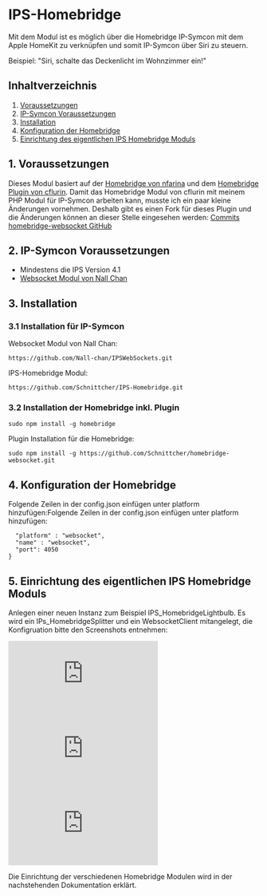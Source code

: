 # IPS-Homebridge
Mit dem Modul ist es möglich über die Homebridge IP-Symcon mit dem Apple HomeKit zu verknüpfen und somit IP-Symcon über Siri zu steuern.

Beispiel: "Siri, schalte das Deckenlicht im Wohnzimmer ein!"

## Inhaltverzeichnis
1. [Voraussetzungen](#1-voraussetzungen)
2. [IP-Symcon Voraussetzungen](#2-ip-symcon-voraussetzungen)
3. [Installation](#3-installation)
4. [Konfiguration der Homebridge](#4-konfiguration-der-homebridge)
5. [Einrichtung des eigentlichen IPS Homebridge Moduls](#5-einrichtung-des-eigentlichen-ips-homebridge-moduls)

## 1. Voraussetzungen

Dieses Modul basiert auf der [Homebridge von nfarina](https://github.com/nfarina/homebridge) und dem [Homebridge Plugin von cflurin](https://github.com/cflurin/homebridge-websocket).
Damit das Homebridge Modul von cflurin mit meinem PHP Modul für IP-Symcon arbeiten kann, musste ich ein paar kleine Änderungen vornehmen.
Deshalb gibt es einen Fork für dieses Plugin und die Änderungen können an dieser Stelle eingesehen werden: [Commits homebridge-websocket GitHub](https://github.com/Schnittcher/homebridge-websocket/commits/master)

## 2. IP-Symcon Voraussetzungen

* Mindestens die IPS Version 4.1
* [Websocket Modul von Nall Chan](https://github.com/Nall-chan/IPSWebSockets)

## 3. Installation

### 3.1 Installation für IP-Symcon

Websocket Modul von Nall Chan:
```
https://github.com/Nall-chan/IPSWebSockets.git
```
IPS-Homebridge Modul:
```
https://github.com/Schnittcher/IPS-Homebridge.git
```

### 3.2 Installation der Homebridge inkl. Plugin

```
sudo npm install -g homebridge
```

Plugin Installation für die Homebridge:
```
sudo npm install -g https://github.com/Schnittcher/homebridge-websocket.git
```

## 4. Konfiguration der Homebridge

Folgende Zeilen in der config.json einfügen unter platform hinzufügen:Folgende Zeilen in der config.json einfügen unter platform hinzufügen:

```{
  "platform" : "websocket",
  "name" : "websocket",
  "port": 4050
}
```
## 5. Einrichtung des eigentlichen IPS Homebridge Moduls

Anlegen einer neuen Instanz zum Beispiel IPS_HomebridgeLightbulb.
Es wird ein IPs_HomebridgeSplitter und ein WebsocketClient mitangelegt, die Konfigruation bitte den Screenshots entnehmen:

![Instanzen](https://www.symcon.de/forum/attachment.php?attachmentid=37694&d=1486493188)
![Homebridge Splitter](https://www.symcon.de/forum/attachment.php?attachmentid=37695&d=1486493197)
![Websocket Client](https://www.symcon.de/forum/attachment.php?attachmentid=37696&d=1486493206)

Die Einrichtung der verschiedenen Homebridge Modulen wird in der nachstehenden Dokumentation erklärt.
